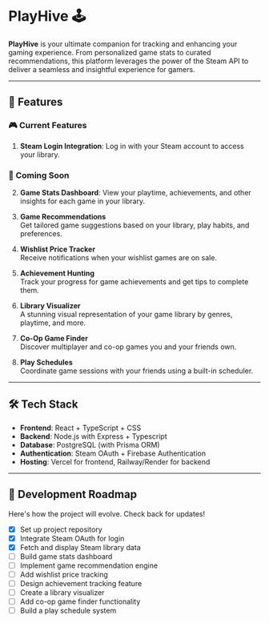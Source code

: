 # PlayHive 🕹️

**PlayHive** is your ultimate companion for tracking and enhancing your gaming experience. From personalized game stats to curated recommendations, this platform leverages the power of the Steam API to deliver a seamless and insightful experience for gamers.

---

## 🌟 Features

### 🎮 Current Features

1. **Steam Login Integration**: 
   Log in with your Steam account to access your library.

### 🚀 Coming Soon
 
2. **Game Stats Dashboard**: 
   View your playtime, achievements, and other insights for each game in your library.

3. **Game Recommendations**  
   Get tailored game suggestions based on your library, play habits, and preferences.

4. **Wishlist Price Tracker**  
   Receive notifications when your wishlist games are on sale.

5. **Achievement Hunting**  
   Track your progress for game achievements and get tips to complete them.

6. **Library Visualizer**  
   A stunning visual representation of your game library by genres, playtime, and more.

7. **Co-Op Game Finder**  
   Discover multiplayer and co-op games you and your friends own.

8. **Play Schedules**  
   Coordinate game sessions with your friends using a built-in scheduler.

---

## 🛠️ Tech Stack

- **Frontend**: React + TypeScript + CSS
- **Backend**: Node.js with Express + Typescript
- **Database**: PostgreSQL (with Prisma ORM)
- **Authentication**: Steam OAuth + Firebase Authentication
- **Hosting**: Vercel for frontend, Railway/Render for backend

---

## 🚧 Development Roadmap

Here's how the project will evolve. Check back for updates!

- [x] Set up project repository  
- [x] Integrate Steam OAuth for login  
- [x] Fetch and display Steam library data  
- [ ] Build game stats dashboard  
- [ ] Implement game recommendation engine  
- [ ] Add wishlist price tracking  
- [ ] Design achievement tracking feature  
- [ ] Create a library visualizer  
- [ ] Add co-op game finder functionality  
- [ ] Build a play schedule system  
